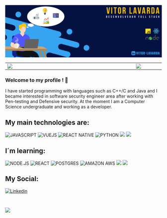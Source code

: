 <img src="github_banner.png">
<center>
<table>
    <tr>
        <td><img width="400px" align="left" src="https://github-readme-stats.vercel.app/api/top-langs/?username=Lavarda&hide=html&layout=compact&theme=buefy&count_private=true" /></td>
        <td><img width="495px" align="left" src="https://github-readme-stats.vercel.app/api?username=Lavarda&theme=buefy&count_private=true"/></td>
    </tr>   
</table>
</center> 

### Welcome to my profile ! 👋

I have started programming with languages such as C++/C and Java and I became interested in software security engineer area after working with Pen-testing and Defensive security. At the moment I am a Computer Science undergraduate and working as a developer. 
<br>

## My main technologies are:
![JAVASCRIPT](https://img.shields.io/badge/javascript%20-%23323330.svg?&style=for-the-badge&logo=javascript&logoColor=%23F7DF1E)
![VUEJS](https://img.shields.io/badge/vuejs%20-%2335495e.svg?&style=for-the-badge&logo=vue.js&logoColor=%234FC08D)
![REACT NATIVE](https://img.shields.io/badge/react_native%20-%2320232a.svg?&style=for-the-badge&logo=react&logoColor=%2361DAFB)
![PYTHON](https://img.shields.io/badge/python%20-%2314354C.svg?&style=for-the-badge&logo=python&logoColor=white)
<img src="https://img.shields.io/badge/html5%20-%23E34F26.svg?&style=for-the-badge&logo=html5&logoColor=white" height="28"/>
<img src="https://img.shields.io/badge/css3%20-%231572B6.svg?&style=for-the-badge&logo=css3&logoColor=white" height="28"/>

## I´m learning:

![NODE.JS](https://img.shields.io/badge/node.js%20-%2343853D.svg?&style=for-the-badge&logo=node.js&logoColor=white)
![REACT](https://img.shields.io/badge/react%20-%2320232a.svg?&style=for-the-badge&logo=react&logoColor=%2361DAFB)
![POSTGRES](https://img.shields.io/badge/postgres-%23316192.svg?&style=for-the-badge&logo=postgresql&logoColor=white)
![AMAZON AWS](https://img.shields.io/badge/Amazon%20AWS-%23232F3E?logo=amazon-aws&logoColor=white&style=for-the-badge)
<img src="https://img.shields.io/badge/typescript%20-%23007ACC.svg?&style=for-the-badge&logo=typescript&logoColor=white" height="28"/>
<img src="https://img.shields.io/badge/docker%20-%230db7ed.svg?&style=for-the-badge&logo=docker&logoColor=white" height="28"/>

## My Social:

[![Linkedin](https://img.shields.io/badge/-Linkedin-blue?style=flat-square&logo=Linkedin&logoColor=white&link=https://www.linkedin.com/in/vitor-lavarda-00a776177/)](https://www.linkedin.com/in/vitor-lavarda-00a776177/)

<br>

![](https://komarev.com/ghpvc/?username=Lavarda&color=blue&style=flat)


